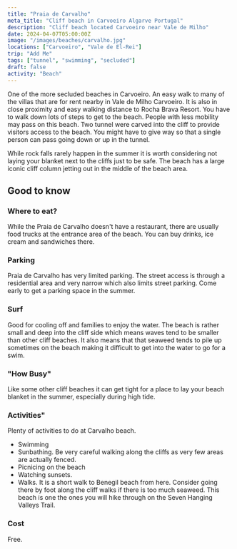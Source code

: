 ```yaml
---
title: "Praia de Carvalho"
meta_title: "Cliff beach in Carvoeiro Algarve Portugal"
description: "Cliff beach located Carvoeiro near Vale de Milho"
date: 2024-04-07T05:00:00Z
image: "/images/beaches/carvalho.jpg"
locations: ["Carvoeiro", "Vale de El-Rei"]
trip: "Add Me"
tags: ["tunnel", "swimming", "secluded"]
draft: false
activity: "Beach"
---
```


One of the more secluded beaches in Carvoeiro.  An easy walk to many of the villas that are for rent nearby in Vale de Milho Carvoeiro.   It is also in close proximity and easy walking distance to Rocha Brava Resort.  You have to walk down lots of steps to get to the beach.  People with less mobility may pass on this beach. Two tunnel were carved into the cliff to provide visitors access to the beach.  You might have to give way so that a single person can pass going down or up in the tunnel.  

While rock falls rarely happen in the summer it is worth considering not laying your blanket next to the cliffs just to be safe.  The beach has a large iconic cliff column jetting out in the middle of the beach area.  


## Good to know

### Where to eat?

While the Praia de Carvalho doesn't have a restaurant, there are usually food trucks at the entrance area of the beach. You can buy drinks, ice cream and sandwiches there.


### Parking

Praia de Carvalho has very limited parking.  The street access is through a residential area and very narrow which also limits street parking.  Come early to get a parking space in the summer.


### Surf

Good for cooling off and families to enjoy the water.   The beach is rather small  and deep into the cliff side which means waves tend to be smaller than other cliff beaches. It also means that that seaweed tends to pile up sometimes on the beach making it difficult to get into the water to go for a swim.


### "How Busy"

Like some other cliff beaches it can get tight for a place to lay your beach blanket in the summer, especially during high tide.


### Activities"

Plenty of activities to do at Carvalho beach.

- Swimming
- Sunbathing. Be very careful walking along the cliffs as very few areas are actually fenced.
- Picnicing on the beach
- Watching sunsets.  
- Walks.  It is a short walk to Benegil beach from here.  Consider going there by foot along the cliff walks if there is too much seaweed.  This beach is one the ones you will hike through on the Seven Hanging Valleys Trail. 


### Cost

Free.